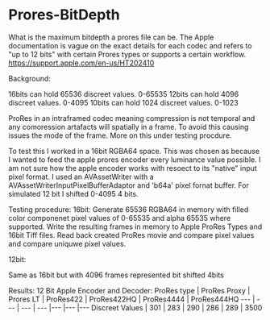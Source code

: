 # Prores-BitDepth

What is the maximum bitdepth a prores file can be. The Apple documentation is vague on the exact details for each codec and refers to "up to 12 bits" with certain Prores types or supports a certain workflow. https://support.apple.com/en-us/HT202410

Background:

16bits can hold 65536 discreet values. 0-65535
12bits can hold 4096 discreet values. 0-4095
10bits can hold 1024 discreet values. 0-1023

ProRes in an intraframed codec meaning compression is not temporal and any comoression artafacts will spatially in a frame. To avoid this causing issues the mode of the frame. More on this under testing procdure.


To test this I worked in a 16bit RGBA64 space. This was chosen as because I wanted to feed the apple prores encoder every luminance value possible. I am not sure how the apple encoder works with resoect to its "native" input pixel format. I used an AVAssetWriter with a AVAssetWriterInputPixelBufferAdaptor and 'b64a' pixel fornat buffer. For simulated 12 bit I shifted 0-4095 4 bits.

Testing procedure:
16bit:
Generate 65536 RGBA64 in memory with filled color componenet pixel values of 0-65535 and alpha 65535 where supported.
Write the resulting frames in memory to Apple ProRes Types and 16bit Tiff files.
Read back created ProRes movie and compare pixel values and compare uniquwe pixel values.

12bit:

Same as 16bit but with 4096 frames represented bit shifted 4bits




Results:
12 Bit
Apple Encoder and Decoder:
ProRes type | ProRes Proxy | Prores LT | ProRes422 | ProRes422HQ | ProRes4444 | ProRes444HQ 
--- | --- | --- | --- |--- |--- |---
Discreet Values | 301 | 283 | 290 | 286 | 289 | 3500 






